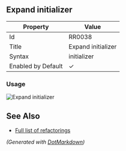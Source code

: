 ## Expand initializer

| Property           | Value              |
| ------------------ | ------------------ |
| Id                 | RR0038             |
| Title              | Expand initializer |
| Syntax             | initializer        |
| Enabled by Default | &#x2713;           |

### Usage

![Expand initializer](../../images/refactorings/ExpandInitializer.png)

## See Also

* [Full list of refactorings](Refactorings.md)


*\(Generated with [DotMarkdown](http://github.com/JosefPihrt/DotMarkdown)\)*